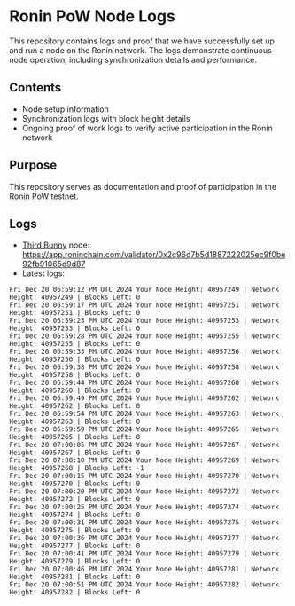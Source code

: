 # Ronin PoW Node Logs

This repository contains logs and proof that we have successfully set up and run a node on the Ronin network. The logs demonstrate continuous node operation, including synchronization details and performance.

## Contents

- Node setup information
- Synchronization logs with block height details
- Ongoing proof of work logs to verify active participation in the Ronin network

## Purpose

This repository serves as documentation and proof of participation in the Ronin PoW testnet.

## Logs

- [Third Bunny](https://thirdbunny.xyz/) node: https://app.roninchain.com/validator/0x2c96d7b5d1887222025ec9f0be92fb91065d9d87
- Latest logs:
```
Fri Dec 20 06:59:12 PM UTC 2024 Your Node Height: 40957249 | Network Height: 40957249 | Blocks Left: 0
Fri Dec 20 06:59:17 PM UTC 2024 Your Node Height: 40957251 | Network Height: 40957251 | Blocks Left: 0
Fri Dec 20 06:59:23 PM UTC 2024 Your Node Height: 40957253 | Network Height: 40957253 | Blocks Left: 0
Fri Dec 20 06:59:28 PM UTC 2024 Your Node Height: 40957255 | Network Height: 40957255 | Blocks Left: 0
Fri Dec 20 06:59:33 PM UTC 2024 Your Node Height: 40957256 | Network Height: 40957256 | Blocks Left: 0
Fri Dec 20 06:59:38 PM UTC 2024 Your Node Height: 40957258 | Network Height: 40957258 | Blocks Left: 0
Fri Dec 20 06:59:44 PM UTC 2024 Your Node Height: 40957260 | Network Height: 40957260 | Blocks Left: 0
Fri Dec 20 06:59:49 PM UTC 2024 Your Node Height: 40957262 | Network Height: 40957262 | Blocks Left: 0
Fri Dec 20 06:59:54 PM UTC 2024 Your Node Height: 40957263 | Network Height: 40957263 | Blocks Left: 0
Fri Dec 20 06:59:59 PM UTC 2024 Your Node Height: 40957265 | Network Height: 40957265 | Blocks Left: 0
Fri Dec 20 07:00:05 PM UTC 2024 Your Node Height: 40957267 | Network Height: 40957267 | Blocks Left: 0
Fri Dec 20 07:00:10 PM UTC 2024 Your Node Height: 40957269 | Network Height: 40957268 | Blocks Left: -1
Fri Dec 20 07:00:15 PM UTC 2024 Your Node Height: 40957270 | Network Height: 40957270 | Blocks Left: 0
Fri Dec 20 07:00:20 PM UTC 2024 Your Node Height: 40957272 | Network Height: 40957272 | Blocks Left: 0
Fri Dec 20 07:00:25 PM UTC 2024 Your Node Height: 40957274 | Network Height: 40957274 | Blocks Left: 0
Fri Dec 20 07:00:31 PM UTC 2024 Your Node Height: 40957275 | Network Height: 40957275 | Blocks Left: 0
Fri Dec 20 07:00:36 PM UTC 2024 Your Node Height: 40957277 | Network Height: 40957277 | Blocks Left: 0
Fri Dec 20 07:00:41 PM UTC 2024 Your Node Height: 40957279 | Network Height: 40957279 | Blocks Left: 0
Fri Dec 20 07:00:46 PM UTC 2024 Your Node Height: 40957281 | Network Height: 40957281 | Blocks Left: 0
Fri Dec 20 07:00:51 PM UTC 2024 Your Node Height: 40957282 | Network Height: 40957282 | Blocks Left: 0
```
